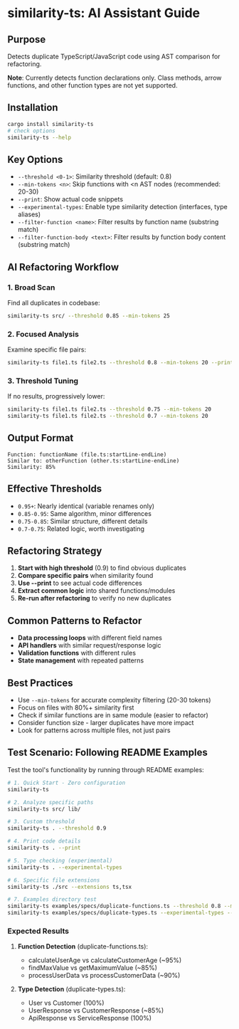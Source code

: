 # similarity-ts: AI Assistant Guide

## Purpose

Detects duplicate TypeScript/JavaScript code using AST comparison for refactoring.

**Note**: Currently detects function declarations only. Class methods, arrow functions, and other function types are not yet supported.

## Installation

```bash
cargo install similarity-ts
# check options
similarity-ts --help
```

## Key Options

- `--threshold <0-1>`: Similarity threshold (default: 0.8)
- `--min-tokens <n>`: Skip functions with <n AST nodes (recommended: 20-30)
- `--print`: Show actual code snippets
- `--experimental-types`: Enable type similarity detection (interfaces, type aliases)
- `--filter-function <name>`: Filter results by function name (substring match)
- `--filter-function-body <text>`: Filter results by function body content (substring match)

## AI Refactoring Workflow

### 1. Broad Scan

Find all duplicates in codebase:

```bash
similarity-ts src/ --threshold 0.85 --min-tokens 25
```

### 2. Focused Analysis

Examine specific file pairs:

```bash
similarity-ts file1.ts file2.ts --threshold 0.8 --min-tokens 20 --print
```

### 3. Threshold Tuning

If no results, progressively lower:

```bash
similarity-ts file1.ts file2.ts --threshold 0.75 --min-tokens 20
similarity-ts file1.ts file2.ts --threshold 0.7 --min-tokens 20
```

## Output Format

```
Function: functionName (file.ts:startLine-endLine)
Similar to: otherFunction (other.ts:startLine-endLine)
Similarity: 85%
```

## Effective Thresholds

- `0.95+`: Nearly identical (variable renames only)
- `0.85-0.95`: Same algorithm, minor differences
- `0.75-0.85`: Similar structure, different details
- `0.7-0.75`: Related logic, worth investigating

## Refactoring Strategy

1. **Start with high threshold** (0.9) to find obvious duplicates
2. **Compare specific pairs** when similarity found
3. **Use --print** to see actual code differences
4. **Extract common logic** into shared functions/modules
5. **Re-run after refactoring** to verify no new duplicates

## Common Patterns to Refactor

- **Data processing loops** with different field names
- **API handlers** with similar request/response logic
- **Validation functions** with different rules
- **State management** with repeated patterns

## Best Practices

- Use `--min-tokens` for accurate complexity filtering (20-30 tokens)
- Focus on files with 80%+ similarity first
- Check if similar functions are in same module (easier to refactor)
- Consider function size - larger duplicates have more impact
- Look for patterns across multiple files, not just pairs

## Test Scenario: Following README Examples

Test the tool's functionality by running through README examples:

```bash
# 1. Quick Start - Zero configuration
similarity-ts

# 2. Analyze specific paths
similarity-ts src/ lib/

# 3. Custom threshold
similarity-ts . --threshold 0.9

# 4. Print code details
similarity-ts . --print

# 5. Type checking (experimental)
similarity-ts . --experimental-types

# 6. Specific file extensions
similarity-ts ./src --extensions ts,tsx

# 7. Examples directory test
similarity-ts examples/specs/duplicate-functions.ts --threshold 0.8 --min-tokens 20
similarity-ts examples/specs/duplicate-types.ts --experimental-types --threshold 0.8
```

### Expected Results

1. **Function Detection** (duplicate-functions.ts):

   - calculateUserAge vs calculateCustomerAge (~95%)
   - findMaxValue vs getMaximumValue (~85%)
   - processUserData vs processCustomerData (~90%)

2. **Type Detection** (duplicate-types.ts):
   - User vs Customer (100%)
   - UserResponse vs CustomerResponse (~85%)
   - ApiResponse vs ServiceResponse (100%)
